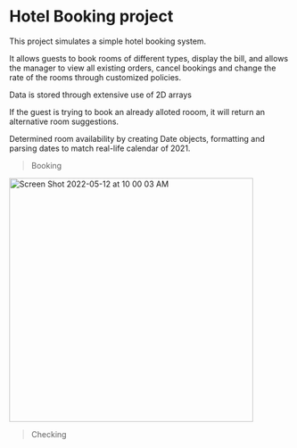 # Hotel Booking project

This project simulates a simple hotel booking system. 

It allows guests to book rooms of different types, display the bill, and allows the manager to view all existing orders, cancel bookings and change the rate of the rooms through customized policies.

Data is stored through extensive use of 2D arrays

If the guest is trying to book an already alloted rooom, it will return an alternative room suggestions.

Determined room availability by creating Date objects, formatting and parsing dates to match real-life calendar of 2021.

> Booking
<img width="437" alt="Screen Shot 2022-05-12 at 10 00 03 AM" src="https://user-images.githubusercontent.com/105323843/168092892-63f7cff6-4ee4-4729-afae-a34f5916841b.png">

> Checking
> 
